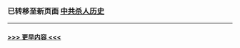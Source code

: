 
### 已转移至新页面 [中共杀人历史](N中共杀人历史.md?t=04170103) 


----
#### [ >>> 更早内容 <<< ](../indexes/prog1695-earlier.md)
